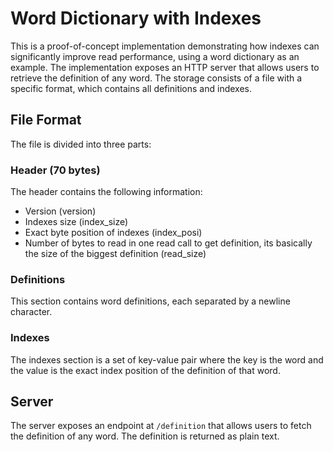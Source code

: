 # Word Dictionary with Indexes

This is a proof-of-concept implementation demonstrating how indexes can significantly improve read performance, using a word dictionary as an example.
The implementation exposes an HTTP server that allows users to retrieve the definition of any word. The storage consists of a file with a specific format, which contains all definitions and indexes.

## File Format

The file is divided into three parts:

### Header (70 bytes)

The header contains the following information:

- Version (version)
- Indexes size (index_size)
- Exact byte position of indexes (index_posi)
- Number of bytes to read in one read call to get definition, its basically the size of the biggest definition (read_size)

### Definitions

This section contains word definitions, each separated by a newline character.

### Indexes

The indexes section is a set of key-value pair where the key is the word and the value is the exact index position of the definition of that word.

## Server

The server exposes an endpoint at `/definition` that allows users to fetch the definition of any word. The definition is returned as plain text.
